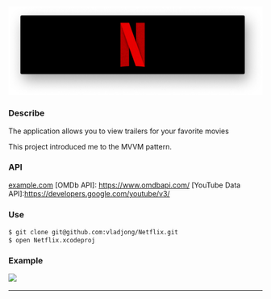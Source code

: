 ![](Netflix.png)

### Describe

The application allows you to view trailers for your favorite movies

This project introduced me to the MVVM pattern.

### API
[example.com](http://example.com)
[OMDb API]: https://www.omdbapi.com/
[YouTube Data API]:https://developers.google.com/youtube/v3/

### Use
```
$ git clone git@github.com:vladjong/Netflix.git
$ open Netflix.xcodeproj
```

### Example

![](img/example.gif)

---
